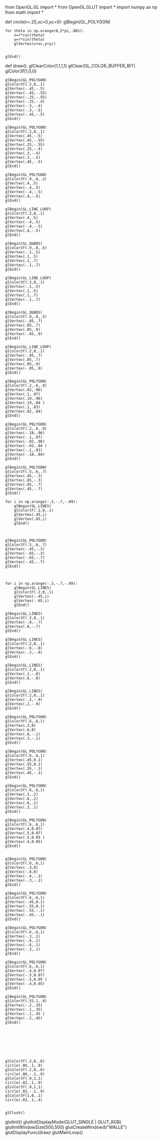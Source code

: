 from OpenGL.GL import *
from OpenGL.GLUT import *
import numpy as np
from math import *

def circle(r=.25,xc=0,yc=0):
    glBegin(GL_POLYGON)

    for theta in np.arange(0,2*pi,.001):
        x=r*cos(theta)
        y=r*sin(theta)
        glVertex(x+xc,y+yc)
      

    glEnd()


def draw():
    glClearColor(1,1,1,1)
    glClear(GL_COLOR_BUFFER_BIT)
    glColor3f(1,0,0)

    glBegin(GL_POLYGON)
    glColor3f(.2,0,.1)
    glVertex(-.45,-.5)
    glVertex(-.45,-.55)
    glVertex(-.25,-.55)
    glVertex(-.25,-.4)
    glVertex(-.3,-.4)
    glVertex(-.3,-.5)
    glVertex(-.45,-.5)
    glEnd()

    glBegin(GL_POLYGON)
    glColor3f(.2,0,.1)
    glVertex(.45,-.5)
    glVertex(.45,-.55)
    glVertex(.25,-.55)
    glVertex(.25,-.4)
    glVertex(.3,-.4)
    glVertex(.3,-.5)
    glVertex(.45,-.5)
    glEnd()

    glBegin(GL_POLYGON)
    glColor3f(.9,.8,.3)
    glVertex(.4,.5)
    glVertex(-.4,.5)
    glVertex(-.4,-.5)
    glVertex(.4,-.5)
    glEnd()

    glBegin(GL_LINE_LOOP)
    glColor3f(.2,0,.1)
    glVertex(.4,.5)
    glVertex(-.4,.5)
    glVertex(-.4,-.5)
    glVertex(.4,-.5)
    glEnd()
    
    glBegin(GL_QUADS)
    glColor3f(.9,.8,.5)
    glVertex(-.1,.5)
    glVertex(.1,.5)
    glVertex(.1,.7)
    glVertex(-.1,.7)
    glEnd()
    
    glBegin(GL_LINE_LOOP)
    glColor3f(.2,0,.1)
    glVertex(-.1,.5)
    glVertex(.1,.5)
    glVertex(.1,.7)
    glVertex(-.1,.7)
    glEnd()

    glBegin(GL_QUADS)
    glColor3f(.9,.8,.5)
    glVertex(-.05,.7)
    glVertex(.05,.7)
    glVertex(.05,.9)
    glVertex(-.05,.9)
    glEnd()

    glBegin(GL_LINE_LOOP)
    glColor3f(.2,0,.1)
    glVertex(-.05,.7)
    glVertex(.05,.7)
    glVertex(.05,.9)
    glVertex(-.05,.9)
    glEnd()
    
    glBegin(GL_POLYGON)
    glColor3f(.2,.6,.9)
    glVertex(.02,.96)
    glVertex(.1,.97)
    glVertex(.19,.96)
    glVertex(.19,.84 )
    glVertex(.1,.83)
    glVertex(.02,.84)
    glEnd()

    glBegin(GL_POLYGON)
    glColor3f(.2,.6,.9)
    glVertex(-.18,.96)
    glVertex(-.1,.97)
    glVertex(-.02,.96)
    glVertex(-.02,.84 )
    glVertex(-.1,.83)
    glVertex(-.18,.84)
    glEnd()
    
    glBegin(GL_POLYGON)
    glColor3f(.5,.6,.7)
    glVertex(.45,-.3)
    glVertex(.65,-.3)
    glVertex(.65,-.7)
    glVertex(.45,-.7)
    glEnd()

    for i in np.arange(-.3,-.7,-.09):
        glBegin(GL_LINES)
        glColor3f(.2,0,.1)
        glVertex(.45,i)
        glVertex(.65,i)
        glEnd()


        
    glBegin(GL_POLYGON)
    glColor3f(.5,.6,.7)
    glVertex(-.45,-.3)
    glVertex(-.65,-.3)
    glVertex(-.65,-.7)
    glVertex(-.45,-.7)
    glEnd()

   

    for i in np.arange(-.3,-.7,-.09):
        glBegin(GL_LINES)
        glColor3f(.2,0,.1)
        glVertex(-.45,i)
        glVertex(-.65,i)
        glEnd()

    glBegin(GL_LINES)
    glColor3f(.2,0,.1)
    glVertex(-.8,-.7)
    glVertex(.8,-.7)
    glEnd()
    
    glBegin(GL_LINES)
    glColor3f(.2,0,.1)
    glVertex(-.6,-.8)
    glVertex(-.2,-.8)
    glEnd()
    
    glBegin(GL_LINES)
    glColor3f(.2,0,.1)
    glVertex(.2,-.8)
    glVertex(.6,-.8)
    glEnd()

    glBegin(GL_LINES)
    glColor3f(.2,0,.1)
    glVertex(-.2,-.9)
    glVertex(.2,-.9)
    glEnd()

    glBegin(GL_POLYGON)
    glColor3f(.6,.6,1)
    glVertex(.3,0)
    glVertex(.6,0)
    glVertex(.6,-.1)
    glVertex(.3,-.1)
    glEnd()

    glBegin(GL_POLYGON)
    glColor3f(.6,.6,1)
    glVertex(.45,0.1)
    glVertex(.55,0.1)
    glVertex(.55,-.1)
    glVertex(.45,-.1)
    glEnd()

    glBegin(GL_POLYGON)
    glColor3f(.6,.6,1)
    glVertex(.3,.2)
    glVertex(.6,.2)
    glVertex(.6,.1)
    glVertex(.3,.1)
    glEnd()

    glBegin(GL_POLYGON)
    glColor3f(.6,.6,1)
    glVertex(.4,0.07)
    glVertex(.5,0.07)
    glVertex(.5,0.05 )
    glVertex(.4,0.05)
    glEnd()


    glBegin(GL_POLYGON)
    glColor3f(.6,.6,1)
    glVertex(-.3,0)
    glVertex(-.6,0)
    glVertex(-.6,-.1)
    glVertex(-.3,-.1)
    glEnd()

    glBegin(GL_POLYGON)
    glColor3f(.6,.6,1)
    glVertex(-.45,0.1)
    glVertex(-.55,0.1)
    glVertex(-.55,-.1)
    glVertex(-.45,-.1)
    glEnd()

    glBegin(GL_POLYGON)
    glColor3f(.6,.6,1)
    glVertex(-.3,.2)
    glVertex(-.6,.2)
    glVertex(-.6,.1)
    glVertex(-.3,.1)
    glEnd()

    glBegin(GL_POLYGON)
    glColor3f(.6,.6,1)
    glVertex(-.4,0.07)
    glVertex(-.5,0.07)
    glVertex(-.5,0.05 )
    glVertex(-.4,0.05)
    glEnd()

    glBegin(GL_POLYGON)
    glColor3f(.55,1,.9)
    glVertex(-.2,.35)
    glVertex(-.1,.35)
    glVertex(-.1,.45 )
    glVertex(-.2,.45)
    glEnd()

    

   


    
    
    glColor3f(.2,0,.6)
    circle(.06,.1,.9)
    glColor3f(.2,0,.6)
    circle(.06,-.1,.9)
    glColor3f(.9,1,1)
    circle(.02,.1,.9)
    glColor3f(.9,1,1)
    circle(.02,-.1,.9)
    glColor3f(1,0,.1)
    circle(.03,.1,.4)


    glFlush()



glutInit()
glutInitDisplayMode(GLUT_SINGLE | GLUT_RGB)
glutInitWindowSize(500,500)
glutCreateWindow(b"WALLE")
glutDisplayFunc(draw)
glutMainLoop()



    
